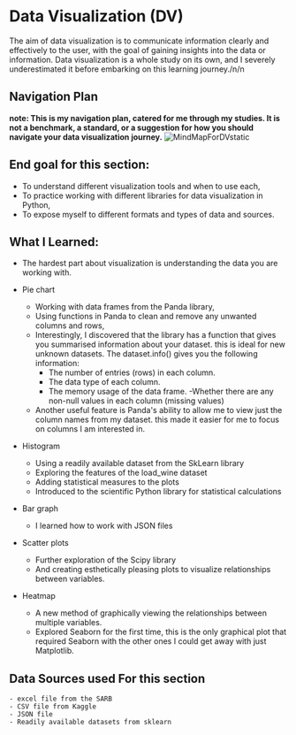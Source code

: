 # Data Visualization (DV)
The aim of data visualization is to communicate information clearly and effectively to the user, with the goal of gaining insights into the data or information.
Data visualization is a whole study on its own, and I severely underestimated it before embarking on this learning journey./n/n

## Navigation Plan
**note: This is my navigation plan, catered for me through my studies. It is not a benchmark, a standard, or a suggestion for how you should navigate your data visualization journey.**
![MindMapForDVstatic](https://github.com/PreciousNosiphoDonkrag/Data-Visualization/assets/153648767/1c6baef3-d1e7-4f07-b68a-5772ad4f679f)

## End goal for this section:
- To understand different visualization tools and when to use each,
- To practice working with different libraries for data visualization in Python,
- To expose myself to different formats and types of data and sources. 

## What I Learned:
* The hardest part about visualization is understanding the data you are working with.
* Pie chart
    - Working with data frames from the Panda library,
    - Using functions in Panda to clean and remove any unwanted columns and rows,
    - Interestingly, I discovered that the library has a function that gives you
      summarised information about your dataset. this is ideal for new unknown           datasets. The dataset.info() gives you the following information:
      - The number of entries (rows) in each column.
      - The data type of each column.
      - The memory usage of the data frame.
      -Whether there are any non-null values in each column (missing values)
  - Another useful feature is Panda's ability to allow me to view just the column         names from my dataset. this made it easier for me to focus on columns I am         interested in.
 
 * Histogram
    - Using a readily available dataset from the SkLearn library
    - Exploring the features of the load_wine dataset
    - Adding statistical measures to the plots
    - Introduced to the scientific Python library for statistical calculations
    
 * Bar graph
    - I learned how to work with JSON files
   
* Scatter plots
  - Further exploration of the Scipy library
  - And creating esthetically pleasing plots to visualize relationships between        variables.
 
* Heatmap
  - A new method of graphically viewing the relationships between multiple              variables.
  - Explored Seaborn for the first time, this is the only graphical plot that            required Seaborn with the other ones I could get away with just Matplotlib.
  
## Data Sources used For this section
    - excel file from the SARB
    - CSV file from Kaggle
    - JSON file
    - Readily available datasets from sklearn
